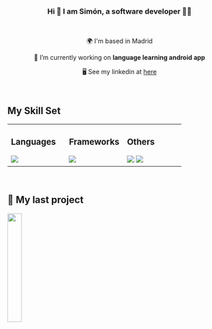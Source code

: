 ### <div align="center">Hi 👋 I am Simón, a software developer 👨‍💻</div>  

<br/>

<div align="center">

 🌍  I'm based in Madrid

 🔭 I’m currently working on **language learning android app**

 🖥️  See my linkedin at [here](https://www.linkedin.com/in/sim%C3%B3n-delgado/)

 </div>


<br/>

## My Skill Set  
<table><tr><td valign="top" width="33%">


### Languages  
<div align="left">
    <img src="https://skillicons.dev/icons?i=kotlin,java,c,python,cpp" />
</div>

</td><td valign="top" width="33%">


### Frameworks  
<div align="left">
    <img src="https://skillicons.dev/icons?i=androidstudio,django,spring,dotnet" /><br>
</div>

</td><td valign="top" width="33%">



### Others  
<div align="left">
    <img src="https://skillicons.dev/icons?i=mysql,mongodb,sqlite,postgres,azure,aws" />
      <img src="https://skillicons.dev/icons?i=git,github,postman,figma,bitbucket" />
</div>

</td></tr></table>  

<br/>

## 📘 My last project

<p align="left">
    <a href="https://github.com/siimondv/Lingua-Guess"><img width="25%" src="https://github.com/user-attachments/assets/8f0b71a6-e62f-4000-baed-b0f6cd53d6a5"></a>

</p>



